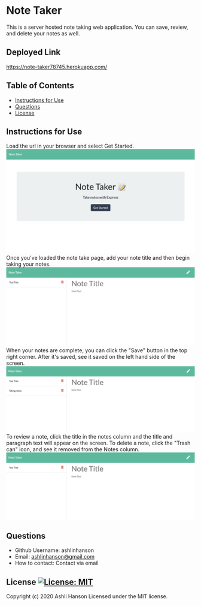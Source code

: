 # Note Taker 
 This is a server hosted note taking web application. You can save, review, and delete your notes as well. 

 ## Deployed Link
  https://note-taker78745.herokuapp.com/

 ## Table of Contents  
 * [Instructions for Use](#Instructions-for-Use) 
 * [Questions](#Questions) 
 * [License](#License) 
 ## Instructions for Use 
  Load the url in your browser and select Get Started.
  ![Get Started Screen](public/assets/screenshots/getstarted.png)
  Once you've loaded the note take page, add your note title and then begin taking your notes.
  ![The Initial Start Page](public/assets/screenshots/initialstart.png)
  When your notes are complete, you can click the "Save" button in the top right corner. After it's saved, see it saved on the left hand side of the screen.
  ![Saved Note Example](public/assets/screenshots/savednote.png)
  To review a note, click the title in the notes column and the title and paragraph text will appear on the screen.
  To delete a note, click the "Trash can" icon, and see it removed from the Notes column.
  ![Deleted Note Example](public/assets/screenshots/deletednote.png)
 ## Questions  
 * Github Username: ashlinhanson 
 * Email: ashlinhanson@gmail.com 
 * How to contact: Contact via email  
 ## License  [![License: MIT](https://img.shields.io/badge/License-MIT-yellow.svg)](https://opensource.org/licenses/MIT) 
 Copyright (c) 2020 Ashli Hanson Licensed under the MIT license.